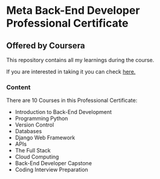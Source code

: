 # Meta Back-End Developer Professional Certificate

## Offered by Coursera

This repository contains all my learnings during the course.

If you are interested in taking it you can check [here.](https://www.coursera.org/professional-certificates/meta-back-end-developer)

### Content

There are 10 Courses in this Professional Certificate:

- Introduction to Back-End Development
- Programming Python
- Version Control
- Databases
- Django Web Framework
- APIs
- The Full Stack
- Cloud Computing
- Back-End Developer Capstone
- Coding Interview Preparation




